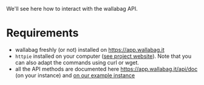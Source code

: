 We'll see here how to interact with the
wallabag API.

# Requirements

-   wallabag freshly (or not) installed on https://app.wallabag.it
-   `httpie` installed on your computer ([see project
    website](https://github.com/jkbrzt/httpie)). Note that you can also
    adapt the commands using curl or wget.
-   all the API methods are documented here
    https://app.wallabag.it/api/doc (on your instance) and [on our
    example instance](https://app.wallabag.it/api/doc)
